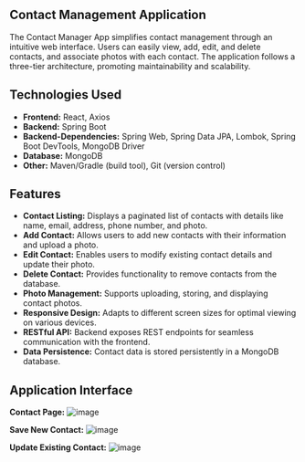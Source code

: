 ## Contact Management Application
The Contact Manager App simplifies contact management through an intuitive web interface. Users can easily view, add, edit, and delete contacts, and associate photos with each contact. The application follows a three-tier architecture, promoting maintainability and scalability.

## Technologies Used
* **Frontend:** React, Axios
* **Backend:** Spring Boot
* **Backend-Dependencies:** Spring Web, Spring Data JPA, Lombok, Spring Boot DevTools, MongoDB Driver
* **Database:** MongoDB
* **Other:** Maven/Gradle (build tool), Git (version control)

## Features
* **Contact Listing:** Displays a paginated list of contacts with details like name, email, address, phone number, and photo.
* **Add Contact:** Allows users to add new contacts with their information and upload a photo.
* **Edit Contact:** Enables users to modify existing contact details and update their photo.
* **Delete Contact:** Provides functionality to remove contacts from the database.
* **Photo Management:** Supports uploading, storing, and displaying contact photos.
* **Responsive Design:** Adapts to different screen sizes for optimal viewing on various devices.
* **RESTful API:** Backend exposes REST endpoints for seamless communication with the frontend.
* **Data Persistence:** Contact data is stored persistently in a MongoDB database.

## Application Interface
**Contact Page:**
![image](https://github.com/user-attachments/assets/6f3f75a0-711a-44b4-964a-850c82c53c4a)

**Save New Contact:**
![image](https://github.com/user-attachments/assets/4aeee7b3-9c4f-4e7d-a2dc-03189e8886a4)

**Update Existing Contact:**
![image](https://github.com/user-attachments/assets/5cde2c20-fabb-4de5-ac8d-1b4c3f386822)
